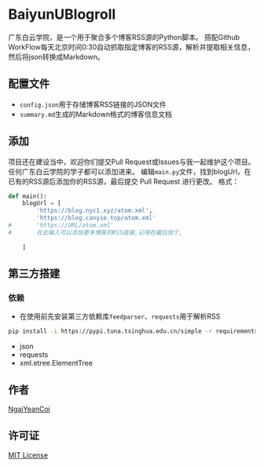 # BaiyunUBlogroll
广东白云学院，是一个用于聚合多个博客RSS源的Python脚本。
搭配Github WorkFlow每天北京时间0:30自动抓取指定博客的RSS源，解析并提取相关信息，然后将json转换成Markdown。

## 配置文件
- `config.json`用于存储博客RSS链接的JSON文件
- `summary.md`生成的Markdown格式的博客信息文档

## 添加
项目还在建设当中，欢迎你们提交Pull Request或Issues与我一起维护这个项目。
任何广东白云学院的学子都可以添加进来。
编辑`main.py`文件，找到blogUrl，在已有的RSS源后添加你的RSS源，最后提交 Pull Request 进行更改。
格式：
```python
def main():
    blogUrl = [
        'https://blog.nyc1.xyz/atom.xml',
        'https://blog.canyie.top/atom.xml'
#       'https://URL/atom.xml'
#       在此输入可以添加更多博客的RSS链接,记得在最后加个,
        
    ]
```

## 第三方搭建
### 依赖
- 在使用前先安装第三方依赖库`feedparser`、`requests`用于解析RSS
```bash
pip install -i https://pypi.tuna.tsinghua.edu.cn/simple -r requirements.txt
```
- json
- requests
- xml.etree.ElementTree

## 作者
[NgaiYeanCoi](https://github.com/NgaiYeanCoi)

## 许可证
[MIT License](https://github.com/NgaiYeanCoi/BaiyunUBlogroll/blob/master/LICENSE)